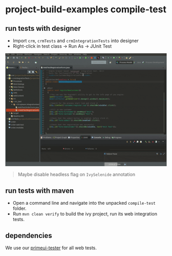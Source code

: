 # project-build-examples compile-test

## run tests with designer
- Import `crm`, `crmTests` and `crmIntegrationTests` into designer
- Right-click in test class -> Run As -> JUnit Test

![run test](webtesting-run.gif)

> Maybe disable headless flag on `IvySelenide` annotation

## run tests with maven
- Open a command line and navigate into the unpacked `compile-test` folder.
- Run `mvn clean verify` to build the ivy project, run its web integration tests.

## dependencies

We use our [primeui-tester](https://github.com/ivy-supplements/primeui-tester) for all web tests.